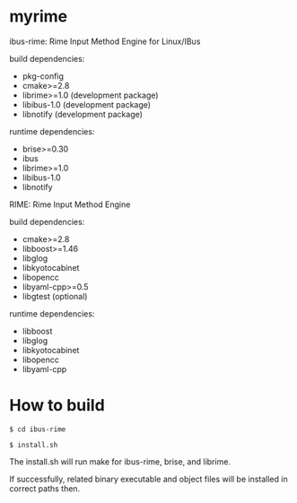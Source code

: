 # myrime

ibus-rime: Rime Input Method Engine for Linux/IBus

build dependencies:
  - pkg-config
  - cmake>=2.8
  - librime>=1.0 (development package)
  - libibus-1.0 (development package)
  - libnotify (development package)

runtime dependencies:
  - brise>=0.30
  - ibus
  - librime>=1.0
  - libibus-1.0
  - libnotify

RIME: Rime Input Method Engine

build dependencies:
  - cmake>=2.8
  - libboost>=1.46
  - libglog
  - libkyotocabinet
  - libopencc
  - libyaml-cpp>=0.5
  - libgtest (optional)

runtime dependencies:
  - libboost
  - libglog
  - libkyotocabinet
  - libopencc
  - libyaml-cpp

 
How to build 
=============

```$ cd ibus-rime```

```$ install.sh```

The install.sh will run make for ibus-rime, brise, and librime.

If successfully, related binary executable and object files will be installed in correct paths then. 

